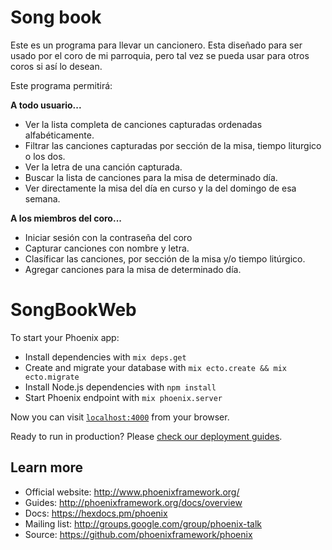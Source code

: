 # Song book

Este es un programa para llevar un cancionero. Esta diseñado para ser
usado por el coro de mi parroquia, pero tal vez se pueda usar para otros
coros si así lo desean.

Este programa permitirá:

**A todo usuario...**

* Ver la lista completa de canciones capturadas ordenadas
  alfabéticamente.
* Filtrar las canciones capturadas por sección de la misa, tiempo
  liturgico o los dos.
* Ver la letra de una canción capturada.
* Buscar la lista de canciones para la misa de determinado día.
* Ver directamente la misa del día en curso y la del domingo de esa
  semana.

**A los miembros del coro...**

* Iniciar sesión con la contraseña del coro 
* Capturar canciones con nombre y letra.
* Clasíficar las canciones, por sección de la misa y/o tiempo litúrgico.
* Agregar canciones para la misa de determinado día.

# SongBookWeb

To start your Phoenix app:

  * Install dependencies with `mix deps.get`
  * Create and migrate your database with `mix ecto.create && mix ecto.migrate`
  * Install Node.js dependencies with `npm install`
  * Start Phoenix endpoint with `mix phoenix.server`

Now you can visit [`localhost:4000`](http://localhost:4000) from your browser.

Ready to run in production? Please [check our deployment guides](http://www.phoenixframework.org/docs/deployment).

## Learn more

  * Official website: http://www.phoenixframework.org/
  * Guides: http://phoenixframework.org/docs/overview
  * Docs: https://hexdocs.pm/phoenix
  * Mailing list: http://groups.google.com/group/phoenix-talk
  * Source: https://github.com/phoenixframework/phoenix
